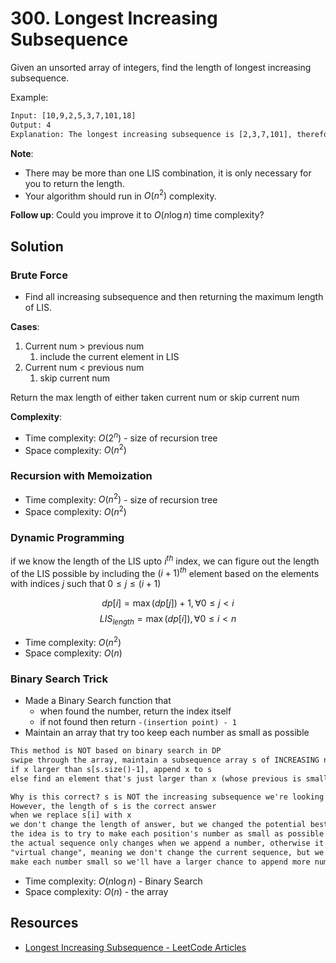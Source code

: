 # 300. Longest Increasing Subsequence

Given an unsorted array of integers, find the length of longest increasing subsequence.

Example:

```txt
Input: [10,9,2,5,3,7,101,18]
Output: 4
Explanation: The longest increasing subsequence is [2,3,7,101], therefore the length is 4.
```

**Note**:

* There may be more than one LIS combination, it is only necessary for you to return the length.
* Your algorithm should run in $O(n^2)$ complexity.

**Follow up**: Could you improve it to $O(n \log n)$ time complexity?

## Solution

### Brute Force

* Find all increasing subsequence and then returning the maximum length of LIS.

**Cases**:

1. Current num > previous num
   1. include the current element in LIS
2. Current num < previous num
   1. skip current num

Return the max length of either taken current num or skip current num

**Complexity**:

* Time complexity: $O(2^n)$ - size of recursion tree
* Space complexity: $O(n^2)$

### Recursion with Memoization

* Time complexity: $O(n^2)$ - size of recursion tree
* Space complexity: $O(n^2)$

### Dynamic Programming

if we know the length of the LIS upto $i^{th}$ index, we can figure out the length of the LIS possible by including the $(i+1)^{th}$ element based on the elements with indices $j$ such that $0 \leq j \leq (i + 1)$

$$
dp[i]=\max(dp[j])+1, \forall 0 \leq j<i
$$
$$
LIS_{length} = \max(dp[i]), \forall 0 \leq i<n
$$

* Time complexity: $O(n^2)$
* Space complexity: $O(n)$

### Binary Search Trick

* Made a Binary Search function that
  * when found the number, return the index itself
  * if not found then return `-(insertion point) - 1`
* Maintain an array that try too keep each number as small as possible

```txt
This method is NOT based on binary search in DP
swipe through the array, maintain a subsequence array s of INCREASING numbers for each new element x
if x larger than s[s.size()-1], append x to s
else find an element that's just larger than x (whose previous is smaller than x) replace that element with x (above can be done with binary search)

Why is this correct? s is NOT the increasing subsequence we're looking for
However, the length of s is the correct answer
when we replace s[i] with x
we don't change the length of answer, but we changed the potential best candidate
the idea is to try to make each position's number as small as possible
the actual sequence only changes when we append a number, otherwise it's just a
"virtual change", meaning we don't change the current sequence, but we try to
make each number small so we'll have a larger chance to append more numbers
```

* Time complexity: $O(n\log n)$ - Binary Search
* Space complexity: $O(n)$ - the array

## Resources

* [Longest Increasing Subsequence - LeetCode Articles](https://leetcode.com/articles/longest-increasing-subsequence/)
